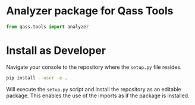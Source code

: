 <!--
Copyright (c) 2022 QASS GmbH.
Website: https://qass.net
Contact: QASS GmbH <info@qass.net>

This file is part of Qass tools 

This program is free software: you can redistribute it and/or modify
it under the terms of the GNU Lesser General Public License as published by
the Free Software Foundation, version 3 of the License.

This program is distributed in the hope that it will be useful,
but WITHOUT ANY WARRANTY; without even the implied warranty of
MERCHANTABILITY or FITNESS FOR A PARTICULAR PURPOSE.  See the
GNU Lesser General Public License for more details.

You should have received a copy of the GNU Lesser General Public License
along with this program. If not, see <http://www.gnu.org/licenses/>.
-->
# Analyzer package for Qass Tools

```py
from qass.tools import analyzer
```

# Install as Developer
Navigate your console to the repository where the `setup.py` file resides.
```sh
pip install --user -e .
```
Will execute the `setup.py` script and install the repository as an editable package. This enables the use of the imports as if the package is installed.